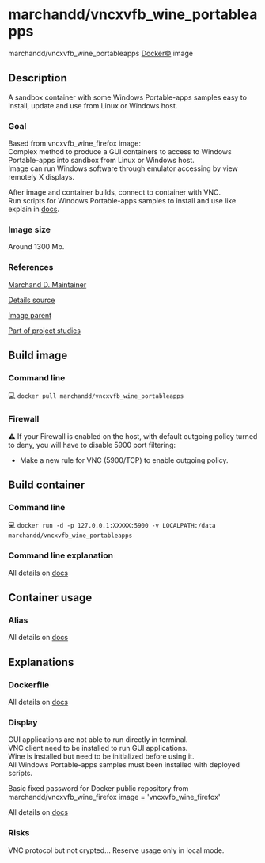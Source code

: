 # marchandd/vncxvfb_wine_portableapps

marchandd/vncxvfb_wine_portableapps [Docker:copyright:](https://docs.docker.com/ "Docker") image

## Description

A sandbox container with some Windows Portable-apps samples easy to install, update and use from Linux or Windows host.

### Goal

Based from vncxvfb_wine_firefox image:  
Complex method to produce a GUI containers to access to Windows Portable-apps into sandbox from Linux or Windows host.  
Image can run Windows software through emulator accessing by view remotely X displays.

After image and container builds, connect to container with VNC.  
Run scripts for Windows Portable-apps samples to install and use like explain in [docs](https://github.com/marchandd/vncxvfb_wine_portableapps/blob/master/docs/summary.md "Summary").

### Image size

Around 1300 Mb.

### References

[Marchand D. Maintainer](https://github.com/marchandd/ "Maintainer")

[Details source](https://github.com/marchandd/vncxvfb_wine_portableapps/ "Details")

[Image parent](https://github.com/marchandd/vncxvfb_wine_firefox/ "Parent")

[Part of project studies](https://github.com/marchandd/docker_index/ "References")

## Build image

### Command line

:computer: `docker pull marchandd/vncxvfb_wine_portableapps`

### Firewall

:warning: If your Firewall is enabled on the host, with default outgoing policy turned to 
deny, 
you will have to disable 5900 port filtering:
- Make a new rule for VNC (5900/TCP) to enable outgoing policy.

## Build container

### Command line

:computer: `docker run -d -p 127.0.0.1:XXXXX:5900 -v LOCALPATH:/data marchandd/vncxvfb_wine_portableapps`

### Command line explanation

All details on [docs](https://github.com/marchandd/vncxvfb_wine_portableapps/blob/master/docs/summary.md "Summary")

## Container usage

### Alias

All details on [docs](https://github.com/marchandd/vncxvfb_wine_portableapps/blob/master/docs/summary.md "Summary")

## Explanations

### Dockerfile

All details on [docs](https://github.com/marchandd/vncxvfb_wine_portableapps/blob/master/docs/summary.md "Summary")

### Display

GUI applications are not able to run directly in terminal.  
VNC client need to be installed to run GUI applications.  
Wine is installed but need to be initialized before using it.  
All Windows Portable-apps samples must been installed with deployed scripts.

Basic fixed password for Docker public repository from marchandd/vncxvfb_wine_firefox image = 'vncxvfb_wine_firefox'

All details on [docs](https://github.com/marchandd/vncxvfb_wine_portableapps/blob/master/docs/summary.md "Summary")

### Risks

VNC protocol but not crypted...
Reserve usage only in local mode.
